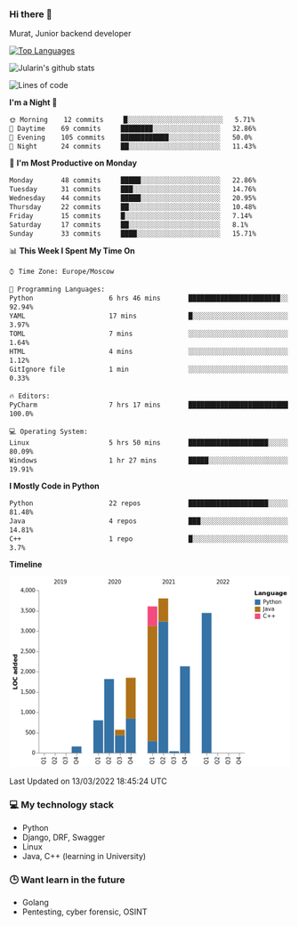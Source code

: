### Hi there 👋

Murat, Junior backend developer

[![Top Languages](https://github-readme-stats.vercel.app/api/top-langs/?username=Jularin&layout=compact)]()

![Jularin's github stats](https://github-readme-stats.vercel.app/api?username=Jularin&show_icons=true&include_all_commits=true&count_private=true)

<!--START_SECTION:waka-->
![Lines of code](https://img.shields.io/badge/From%20Hello%20World%20I%27ve%20Written-18%20Thousand%20lines%20of%20code-blue)

**I'm a Night 🦉** 

```text
🌞 Morning    12 commits     █░░░░░░░░░░░░░░░░░░░░░░░░   5.71% 
🌆 Daytime    69 commits     ████████░░░░░░░░░░░░░░░░░   32.86% 
🌃 Evening    105 commits    ████████████░░░░░░░░░░░░░   50.0% 
🌙 Night      24 commits     ██░░░░░░░░░░░░░░░░░░░░░░░   11.43%

```
📅 **I'm Most Productive on Monday** 

```text
Monday       48 commits     █████░░░░░░░░░░░░░░░░░░░░   22.86% 
Tuesday      31 commits     ███░░░░░░░░░░░░░░░░░░░░░░   14.76% 
Wednesday    44 commits     █████░░░░░░░░░░░░░░░░░░░░   20.95% 
Thursday     22 commits     ██░░░░░░░░░░░░░░░░░░░░░░░   10.48% 
Friday       15 commits     █░░░░░░░░░░░░░░░░░░░░░░░░   7.14% 
Saturday     17 commits     ██░░░░░░░░░░░░░░░░░░░░░░░   8.1% 
Sunday       33 commits     ████░░░░░░░░░░░░░░░░░░░░░   15.71%

```


📊 **This Week I Spent My Time On** 

```text
⌚︎ Time Zone: Europe/Moscow

💬 Programming Languages: 
Python                   6 hrs 46 mins       ███████████████████████░░   92.94% 
YAML                     17 mins             █░░░░░░░░░░░░░░░░░░░░░░░░   3.97% 
TOML                     7 mins              ░░░░░░░░░░░░░░░░░░░░░░░░░   1.64% 
HTML                     4 mins              ░░░░░░░░░░░░░░░░░░░░░░░░░   1.12% 
GitIgnore file           1 min               ░░░░░░░░░░░░░░░░░░░░░░░░░   0.33%

🔥 Editors: 
PyCharm                  7 hrs 17 mins       █████████████████████████   100.0%

💻 Operating System: 
Linux                    5 hrs 50 mins       ████████████████████░░░░░   80.09% 
Windows                  1 hr 27 mins        █████░░░░░░░░░░░░░░░░░░░░   19.91%

```

**I Mostly Code in Python** 

```text
Python                   22 repos            ████████████████████░░░░░   81.48% 
Java                     4 repos             ███░░░░░░░░░░░░░░░░░░░░░░   14.81% 
C++                      1 repo              █░░░░░░░░░░░░░░░░░░░░░░░░   3.7%

```


**Timeline**

![Chart not found](https://raw.githubusercontent.com/Jularin/Jularin/main/charts/bar_graph.png) 


 Last Updated on 13/03/2022 18:45:24 UTC
<!--END_SECTION:waka-->

### 💻 My technology stack
 - Python
 - Django, DRF, Swagger
 - Linux 
 - Java, C++ (learning in University)

### 🕒 Want learn in the future
 - Golang
 - Pentesting, cyber forensic, OSINT
